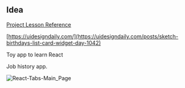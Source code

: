 ## Idea

[Project Lesson Reference](https://www.youtube.com/watch?v=ly3m6mv5qvg)

[https://uidesigndaily.com/](https://uidesigndaily.com/posts/sketch-birthdays-list-card-widget-day-1042)

Toy app to learn React

Job history app.

![React-Tabs-Main_Page](https://user-images.githubusercontent.com/38383279/115962221-1efcc680-a4cf-11eb-96e3-0c6b05661667.png)
